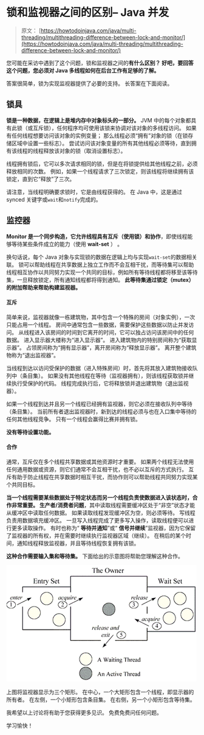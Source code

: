 # 锁和监视器之间的区别– Java 并发

> 原文： [https://howtodoinjava.com/java/multi-threading/multithreading-difference-between-lock-and-monitor/](https://howtodoinjava.com/java/multi-threading/multithreading-difference-between-lock-and-monitor/)

您可能在采访中遇到了这个问题，锁和监视器之间的**有什么区别？ 好吧，要回答这个问题，您必须对 Java 多线程如何在后台工作有足够的了解。**

答案很简单，锁为实现监视器提供了必要的支持。 长答案在下面阅读。

## 锁具

**锁是一种数据，在逻辑上是堆内存中对象标头的一部分。** JVM 中的每个对象都具有此锁（或互斥锁），任何程序均可使用该锁来协调对该对象的多线程访问。 如果有任何线程想要访问该对象的实例变量； 那么线程必须“拥有”对象的锁（在锁存储区域中设置一些标志）。 尝试访问该对象变量的所有其他线程必须等待，直到拥有该线程的线程释放该对象的锁（取消设置标志）。

线程拥有锁后，它可以多次请求相同的锁，但是在将锁提供给其他线程之前，必须释放相同的次数。 例如，如果一个线程请求了三次锁定，则该线程将继续拥有该锁定，直到它“释放”了三次。

请注意，当线程明确要求锁时，它是由线程获得的。 在 Java 中，这是通过 synced 关键字或`wait`和`notify`完成的。

## 监控器

**Monitor 是一个同步构造，它允许线程具有互斥（使用锁）和协作**，即使线程能够等待某些条件成立的能力（使用 **wait-set** ） 。

换句话说，每个 Java 对象与实现锁的数据在逻辑上均与实现`wait-set`的数据相关联。 锁可以帮助线程在共享数据上独立工作而不会互相干扰，而等待集可以帮助线程相互协作以共同努力实现一个共同的目标，例如所有等待线程都将移至该等待集，一旦释放锁定，所有通知线程都将得到通知。 **此等待集通过锁定（mutex）的附加帮助来帮助构建监视器。**

#### 互斥

简单来说，监视器就像一栋建筑物，其中包含一个特殊的房间（对象实例），一次只能占用一个线程。 房间中通常包含一些数据，需要保护这些数据以防止并发访问。 从线程进入该房间的时间到它离开的时间，它可以独占访问该房间中的任何数据。 进入显示器大楼称为“进入显示器”。 进入建筑物内的特别房间称为“获取显示器”。 占领房间称为“拥有显示器”，离开房间称为“释放显示器”。 离开整个建筑物称为“退出监视器”。

当线程到达以访问受保护的数据（进入特殊房间）时，首先将其放入建筑物接收队列中（条目集）。 如果没有其他线程在等待（监视器拥有），则该线程获取锁并继续执行受保护的代码。 线程完成执行后，它将释放锁并退出建筑物（退出监视器）。

如果一个线程到达并且另一个线程已经拥有监视器，则它必须在接收队列中等待（条目集）。 当前所有者退出监视器时，新到达的线程必须与也在入口集中等待的任何其他线程竞争。 只有一个线程会赢得比赛并拥有锁。

**没有等待设置功能。**

#### 合作

通常，互斥仅在多个线程共享数据或其他资源时才重要。 如果两个线程无法使用任何通用数据或资源，则它们通常不会互相干扰，也不必以互斥的方式执行。 互斥有助于防止线程在共享数据时相互干扰，而协作则可以帮助线程共同努力实现某个共同目标。

**当一个线程需要某些数据处于特定状态而另一个线程负责使数据进入该状态时，合作非常重要。 生产者/消费者问题**，其中读取线程需要缓冲区处于“非空”状态才能从缓冲区中读取任何数据。 如果读取线程发现缓冲区为空，则必须等待。 写线程负责用数据填充缓冲区。 一旦写入线程完成了更多写入操作，读取线程便可以进行更多读取操作。 有时也称为“ **等待并通知**”或“ **信号并继续**”监视器，因为它保留了监视器的所有权，并在需要时继续执行监视器区域（继续）。 在稍后的某个时间，通知线程释放监视器，并且等待线程恢复拥有该锁。

**这种合作需要输入集和等待集。** 下面给出的示意图将帮助您理解这种合作。

![java-monitor](img/d09c430f9c04af565e51755619e0238f.png "java monitor")

上图将监视器显示为三个矩形。 在中心，一个大矩形包含一个线程，即显示器的所有者。 在左侧，一个小矩形包含条目集。 在右侧，另一个小矩形包含等待集。

我希望以上讨论将有助于您获得更多见识。 免费免费问任何问题。

学习愉快！